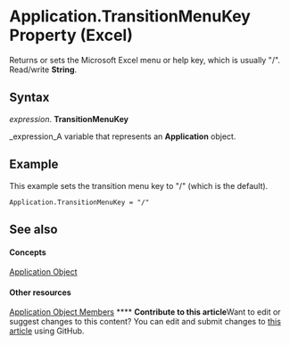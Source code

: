 
# Application.TransitionMenuKey Property (Excel)

Returns or sets the Microsoft Excel menu or help key, which is usually "/". Read/write  **String**.


## Syntax

 _expression_. **TransitionMenuKey**

 _expression_A variable that represents an  **Application** object.


## Example

This example sets the transition menu key to "/" (which is the default).


```
Application.TransitionMenuKey = "/"
```


## See also


#### Concepts


 [Application Object](19b73597-5cf9-4f56-8227-b5211f657f6f.md)
#### Other resources


 [Application Object Members](4cb9ca42-8d07-cc9c-2d80-4eb9a5921e1e.md)
****   **Contribute to this article**Want to edit or suggest changes to this content? You can edit and submit changes to  [this article](https://github.com/jhershey00/VBA_Excel_Test/OpenXMLCon/articles/3ea5b071-1ba7-19e9-1d6d-00bf128466e2.md) using GitHub.

